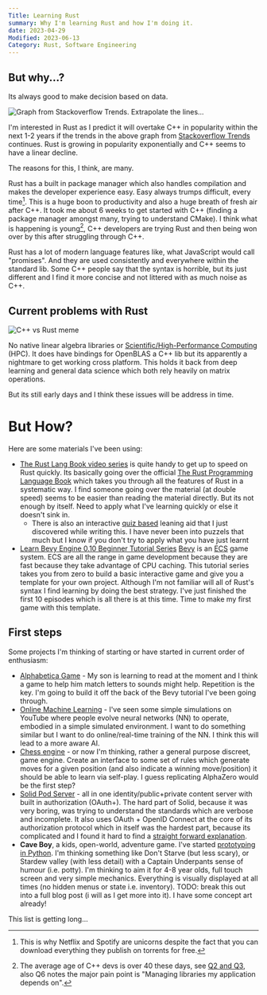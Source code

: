 ```yaml
---
Title: Learning Rust
summary: Why I'm learning Rust and how I'm doing it.
date: 2023-04-29
Modified: 2023-06-13
Category: Rust, Software Engineering
---
```


## But why...?

Its always good to make decision based on data.

![Graph from Stackoverflow Trends. Extrapolate the lines...]({attach}images/cpp_vs_rust_2023.svg)

I'm interested in Rust as I predict it will overtake C++ in popularity within the next 1-2 years if the trends in the above graph from [Stackoverflow Trends](https://insights.stackoverflow.com/trends?tags=c%2B%2B%2Crust) continues. Rust is growing in popularity exponentially and C++ seems to have a linear decline.

The reasons for this, I think, are many.

Rust has a built in package manager which also handles compilation and makes the developer experience easy. Easy always trumps difficult, every time[^everytime]. This is a huge boon to productivity and also a huge breath of fresh air after C++. It took me about 6 weeks to get started with C++ (finding a package manager amongst many, trying to understand CMake). I think what is happening is young[^young], C++ developers are trying Rust and then being won over by this after struggling through C++.

Rust has a lot of modern language features like, what JavaScript would call "promises". And they are used consistently and everywhere within the standard lib. Some C++ people say that the syntax is horrible, but its just different and I find it more concise and not littered with as much noise as C++.

## Current problems with Rust

![C++ vs Rust meme]({attach}images/cpp_vs_rust_meme.png)

No native linear algebra libraries or [Scientific/High-Performance Computing](https://www.reddit.com/r/rust/comments/smdl3m/rust_and_scientifichighperformance_computing/) (HPC). It does have bindings for OpenBLAS a C++ lib but its apparently a nightmare to get working cross platform. This holds it back from deep learning and general data science which both rely heavily on matrix operations.

But its still early days and I think these issues will be address in time.

[^young]: The average age of C++ devs is over 40 these days, see [Q2 and Q3](https://isocpp.org/files/papers/CppDevSurvey-2022-summary.pdf), also Q6 notes the major pain point is "Managing libraries my application depends on".

[^everytime]: This is why Netflix and Spotify are unicorns despite the fact that you can download everything they publish on torrents for free.

# But How?

Here are some materials I've been using:

- [The Rust Lang Book video series](https://www.youtube.com/playlist?list=PLai5B987bZ9CoVR-QEIN9foz4QCJ0H2Y8) is quite handy to get up to speed on Rust quickly. Its basically going over the official [The Rust Programming Language Book](https://doc.rust-lang.org/book/) which takes you through all the features of Rust in a systematic way. I find someone going over the material (at double speed) seems to be easier than reading the material directly. But its not enough by itself. Need to apply what I've learning quickly or else it doesn't sink in.
    - There is also an interactive [quiz based](https://rust-book.cs.brown.edu/) leaning aid that I just discovered while writing this. I have never been into puzzels that much but I know if you don't try to apply what you have just learnt
- [Learn Bevy Engine 0.10 Beginner Tutorial Series](https://www.youtube.com/playlist?list=PLVnntJRoP85JHGX7rGDu6LaF3fmDDbqyd) [Bevy](https://bevyengine.org/) is an [ECS](https://www.wikiwand.com/en/Entity_component_system) game system. ECS are all the range in game development because they are fast because they take advantage of CPU caching. This tutorial series takes you from zero to build a basic interactive game and give you a template for your own project. Although I'm not familiar will all of Rust's syntax I find learning by doing the best strategy. I've just finished the first 10 episodes which is all there is at this time. Time to make my first game with this template.

## First steps

Some projects I'm thinking of starting or have started in current order of enthusiasm:

- [Alphabetica Game]({filename}/alphabetica.md) - My son is learning to read at the moment and I think a game to help him match letters to sounds might help. Repetition is the key. I'm going to build it off the back of the Bevy tutorial I've been going through.
- [Online Machine Learning]({filename}/online_learning.md) - I've seen some simple simulations on YouTube where people evolve neural networks (NN) to operate, embodied in a simple simulated environment. I want to do something similar but I want to do online/real-time training of the NN. I think this will lead to a more aware AI.
- [Chess engine](https://github.com/awhillas/check) - or now I'm thinking, rather a general purpose discreet, game engine. Create an interface to some set of rules which generate moves for a given position (and also indicate a winning move/position) it should be able to learn via self-play. I guess replicating AlphaZero would be the first step?
- [Solid Pod Server]({filename}/solid-pod-server.md) - all in one identity/public+private content server with built in authorization (OAuth+). The hard part of Solid, because it was very boring, was trying to understand the standards which are verbose and incomplete. It also uses OAuth + OpenID Connect at the core of its authorization protocol which in itself was the hardest part, because its complicated and I found it hard to find a [straight forward explanation](https://www.youtube.com/results?search_query=oauth2+flow).
- **Cave Boy**, a kids, open-world, adventure game. I've started [prototyping in Python](https://github.com/awhillas/caveboy). I'm thinking something like Don't Starve (but less scary), or Stardew valley (with less detail) with a Captain Underpants sense of humour (i.e. potty). I'm thinking to aim it for 4-8 year olds, full touch screen and very simple mechanics. Everything is visually displayed at all times (no hidden menus or state i.e. inventory). TODO: break this out into a full blog post (i will as I get more into it). I have some concept art already!

This list is getting long...